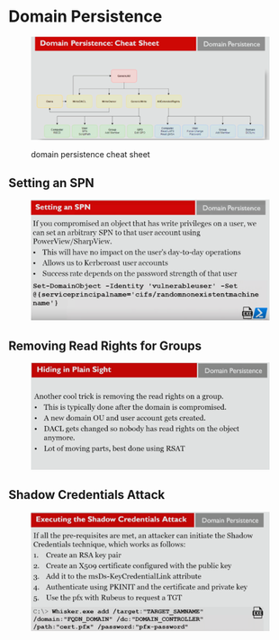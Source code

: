 # Domain Persistence

<figure><img src="../../.gitbook/assets/image (15).png" alt=""><figcaption><p>domain persistence cheat sheet</p></figcaption></figure>

## Setting an SPN

<figure><img src="../../.gitbook/assets/image (16).png" alt=""><figcaption></figcaption></figure>

## Removing Read Rights for Groups

<figure><img src="../../.gitbook/assets/image (17).png" alt=""><figcaption></figcaption></figure>

## Shadow Credentials Attack

<figure><img src="../../.gitbook/assets/image (18).png" alt=""><figcaption></figcaption></figure>
